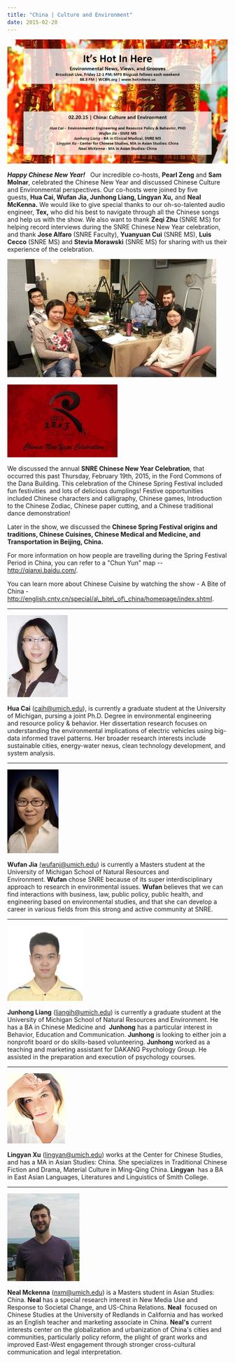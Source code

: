 ```yaml
---
title: "China | Culture and Environment"
date: 2015-02-20
---
```


![Picture](images/27349711.jpg)

_**Happy Chinese New Year!**_   Our incredible co-hosts, **Pearl Zeng** and **Sam Molnar**, celebrated the Chinese New Year and discussed Chinese Culture and Environmental perspectives. Our co-hosts were joined by five guests, **Hua Cai, Wufan Jia, Junhong Liang, Lingyan Xu,** and **Neal McKenna.** We would like to give special thanks to our oh-so-talented audio engineer, **Tex,** who did his best to navigate through all the Chinese songs and help us with the show. We also want to thank **Zeqi Zhu** (SNRE MS) for helping record interviews during the SNRE Chinese New Year celebration, and thank **Jose Alfaro** (SNRE Faculty), **Yuanyuan Cui** (SNRE MS), **Luis Cecco** (SNRE MS) and **Stevia Morawski** (SNRE MS) for sharing with us their experience of the celebration.<!--more-->

![Picture](images/86416981.jpg)

![Picture](images/68493771.jpg)

We discussed the annual **SNRE Chinese New Year Celebration**, that occurred this past Thursday, February 19th, 2015, in the Ford Commons of the Dana Building. This celebration of the Chinese Spring Festival included fun festivities  and lots of delicious dumplings! Festive opportunities included Chinese characters and calligraphy, Chinese games, Introduction to the Chinese Zodiac, Chinese paper cutting, and a Chinese traditional dance demonstration!

Later in the show, we discussed the **Chinese Spring Festival origins and traditions, Chinese Cuisines, Chinese Medical and Medicine, and Transportation in Beijing, China.** 

For more information on how people are travelling during the Spring Festival Period in China, you can refer to a "Chun Yun" map -- http://qianxi.baidu.com/.

You can learn more about Chinese Cuisine by watching the show - A Bite of China - http://english.cntv.cn/special/a\_bite\_of\_china/homepage/index.shtml.

* * *

![Picture](images/70264261.jpg)

**Hua Cai** ([caih@umich.edu](mailto:caih@umich.edu)), is currently a graduate student at the University of Michigan, pursing a joint Ph.D. Degree in environmental engineering and resource policy & behavior. Her dissertation research focuses on understanding the environmental implications of electric vehicles using big-data informed travel patterns. Her broader research interests include sustainable cities, energy-water nexus, clean technology development, and system analysis.

* * *

![Picture](images/51977391.jpg)

**Wufan Jia** [(wufanj@umich.edu](mailto:wufanj@umich.edu)) is currently a Masters student at the University of Michigan School of Natural Resources and Environment. **Wufan** chose SNRE because of its super interdisciplinary approach to research in environmental issues. **Wufan** believes that we can find interactions with business, law, public policy, public health, and engineering based on environmental studies, and that she can develop a career in various fields from this strong and active community at SNRE.

* * *

![Picture](images/41538241.jpg)

**Junhong Liang** ([liangjh@umich.edu](mailto:liangjh@umich.edu)) is currently a graduate student at the University of Michigan School of Natural Resources and Environment. He has a BA in Chinese Medicine and  **Junhong** has a particular interest in Behavior, Education and Communication. **Junhong** is looking to either join a nonprofit board or do skills-based volunteering. **Junhong** worked as a teaching and marketing assistant for DAKANG Psychology Group. He assisted in the preparation and execution of psychology courses.

* * *

![Picture](images/10068321.jpg)

**Lingyan Xu** ([lingyan@umich.edu](mailto:lingyan@umich.edu)) works at the Center for Chinese Studies, and has a MA in Asian Studies: China. She specializes in Traditional Chinese Fiction and Drama, Material Culture in Ming-Qing China. **Lingyan**  has a BA in East Asian Languages, Literatures and Linguistics of Smith College.

* * *

![Picture](images/89298401.jpg)

**Neal Mckenna** ([nxm@umich.edu](mailto:nxm@umich.edu)) is a Masters student in Asian Studies: China. **Neal** has a special research interest in New Media Use and Response to Societal Change, and US-China Relations. **Neal**  focused on Chinese Studies at the University of Redlands in California and has worked as an English teacher and marketing associate in China. **Neal's** current interests center on the globalization and urbanization of China's cities and communities, particularly policy reform, the plight of grant works and improved East-West engagement through stronger cross-cultural communication and legal interpretation.
